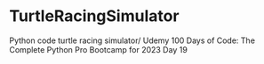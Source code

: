# TurtleRacingSimulator
Python code turtle racing simulator/ Udemy 100 Days of Code: The Complete Python Pro Bootcamp for 2023 Day 19
